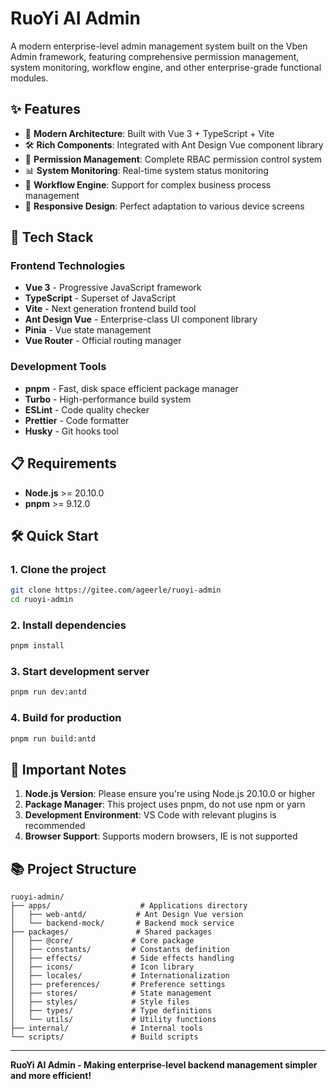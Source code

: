 # RuoYi AI Admin

A modern enterprise-level admin management system built on the Vben Admin framework, featuring comprehensive permission management, system monitoring, workflow engine, and other enterprise-grade functional modules.

## ✨ Features

- 🎯 **Modern Architecture**: Built with Vue 3 + TypeScript + Vite
- 🛠️ **Rich Components**: Integrated with Ant Design Vue component library
- 🔐 **Permission Management**: Complete RBAC permission control system
- 📊 **System Monitoring**: Real-time system status monitoring
- 🔄 **Workflow Engine**: Support for complex business process management
- 📱 **Responsive Design**: Perfect adaptation to various device screens

## 🚀 Tech Stack

### Frontend Technologies
- **Vue 3** - Progressive JavaScript framework
- **TypeScript** - Superset of JavaScript
- **Vite** - Next generation frontend build tool
- **Ant Design Vue** - Enterprise-class UI component library
- **Pinia** - Vue state management
- **Vue Router** - Official routing manager

### Development Tools
- **pnpm** - Fast, disk space efficient package manager
- **Turbo** - High-performance build system
- **ESLint** - Code quality checker
- **Prettier** - Code formatter
- **Husky** - Git hooks tool

## 📋 Requirements

- **Node.js** >= 20.10.0
- **pnpm** >= 9.12.0

## 🛠️ Quick Start

### 1. Clone the project
```bash
git clone https://gitee.com/ageerle/ruoyi-admin
cd ruoyi-admin
```

### 2. Install dependencies
```bash
pnpm install
```

### 3. Start development server
```bash
pnpm run dev:antd
```

### 4. Build for production
```bash
pnpm run build:antd
```

## 📝 Important Notes

1. **Node.js Version**: Please ensure you're using Node.js 20.10.0 or higher
2. **Package Manager**: This project uses pnpm, do not use npm or yarn
3. **Development Environment**: VS Code with relevant plugins is recommended
4. **Browser Support**: Supports modern browsers, IE is not supported

## 📚 Project Structure

```
ruoyi-admin/
├── apps/                    # Applications directory
│   ├── web-antd/           # Ant Design Vue version
│   └── backend-mock/       # Backend mock service
├── packages/               # Shared packages
│   ├── @core/             # Core package
│   ├── constants/         # Constants definition
│   ├── effects/           # Side effects handling
│   ├── icons/             # Icon library
│   ├── locales/           # Internationalization
│   ├── preferences/       # Preference settings
│   ├── stores/            # State management
│   ├── styles/            # Style files
│   ├── types/             # Type definitions
│   └── utils/             # Utility functions
├── internal/              # Internal tools
└── scripts/               # Build scripts
```

---

**RuoYi AI Admin - Making enterprise-level backend management simpler and more efficient!**
